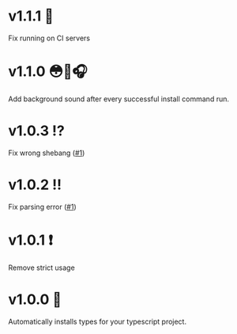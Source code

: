 # v1.1.1 👾
Fix running on CI servers

# v1.1.0 😳🤪🎧
Add background sound after every successful install command run.

# v1.0.3 ⁉️
Fix wrong shebang ([#1](https://github.com/haneenmahd/typeinstall/issues/1))

# v1.0.2 ‼️
Fix parsing error ([#1](https://github.com/haneenmahd/typeinstall/issues/1))

# v1.0.1 ❗️
Remove strict usage

# v1.0.0 🚀
Automatically installs types for your typescript project.